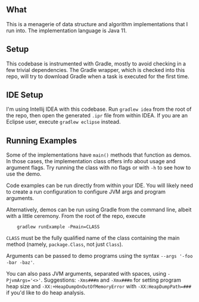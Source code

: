What
----

This is a menagerie of data structure and algorithm implementations
that I run into. The implementation language is Java 11.

Setup
-----

This codebase is instrumented with Gradle, mostly to avoid checking
in a few trivial dependencies. The Gradle wrapper, which is checked
into this repo, will try to download Gradle when a task is executed
for the first time.

IDE Setup
---------

I'm using Intellij IDEA with this codebase. Run `gradlew idea` from
the root of the repo, then open the generated `.ipr` file from within
IDEA. If you are an Eclipse user, execute `gradlew eclipse`
instead.

Running Examples
----------------

Some of the implementations have `main()` methods that function as
demos. In those cases, the implementation class offers info about
usage and argument flags. Try running the class with no flags or
with `-h` to see how to use the demo.

Code examples can be run directly from within your IDE. You will
likely need to create a run configuration to configure JVM args
and program arguments.

Alternatively, demos can be run using Gradle from the command line,
albeit with a little ceremony. From the root of the repo, execute
```shell
    gradlew runExample -Pmain=CLASS
```
`CLASS` must be the fully qualified name of the class containing
the main method (namely, `package.Class`, not just `Class`).

Arguments can be passed to demo programs using the syntax
`--args '-foo -bar -baz'`.

You can also pass JVM arguments, separated with spaces, using
`-PjvmArgs='<>'`. Suggestions: `-Xms###m` and `-Xmx###m` for
setting program heap size and `-XX:+HeapDumpOnOutOfMemoryError`
with `-XX:HeapDumpPath=###` if you'd like to do heap analysis.

